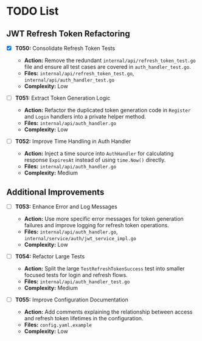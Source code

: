 # TODO List

## JWT Refresh Token Refactoring

- [x] **T050:** Consolidate Refresh Token Tests
  - **Action:** Remove the redundant `internal/api/refresh_token_test.go` file and ensure all test cases are covered in `auth_handler_test.go`.
  - **Files:** `internal/api/refresh_token_test.go`, `internal/api/auth_handler_test.go`
  - **Complexity:** Low

- [ ] **T051:** Extract Token Generation Logic
  - **Action:** Refactor the duplicated token generation code in `Register` and `Login` handlers into a private helper method.
  - **Files:** `internal/api/auth_handler.go`
  - **Complexity:** Low

- [ ] **T052:** Improve Time Handling in Auth Handler
  - **Action:** Inject a time source into `AuthHandler` for calculating response `ExpiresAt` instead of using `time.Now()` directly.
  - **Files:** `internal/api/auth_handler.go`
  - **Complexity:** Medium

## Additional Improvements

- [ ] **T053:** Enhance Error and Log Messages
  - **Action:** Use more specific error messages for token generation failures and improve logging for refresh token operations.
  - **Files:** `internal/api/auth_handler.go`, `internal/service/auth/jwt_service_impl.go`
  - **Complexity:** Low

- [ ] **T054:** Refactor Large Tests
  - **Action:** Split the large `TestRefreshTokenSuccess` test into smaller focused tests for login and refresh flows.
  - **Files:** `internal/api/auth_handler_test.go`
  - **Complexity:** Medium

- [ ] **T055:** Improve Configuration Documentation
  - **Action:** Add comments explaining the relationship between access and refresh token lifetimes in the configuration.
  - **Files:** `config.yaml.example`
  - **Complexity:** Low
